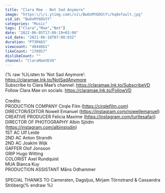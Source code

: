 ```yaml
---
title: "Clara Mae - Not Sad Anymore"
image: "https:\/\/i.ytimg.com\/vi\/BwOxMY6DGtY\/hqdefault.jpg"
vid_id: "BwOxMY6DGtY"
categories: "Music"
tags: ["Clara","Mae","Not"]
date: "2022-06-05T17:09:19+03:00"
vid_date: "2021-06-18T07:00:03Z"
duration: "PT3M46S"
viewcount: "4044662"
likeCount: "170957"
dislikeCount: ""
channel: "ClaraMaeVEVO"
---
```

{% raw %}Listen to ’Not Sad Anymore’: <a rel="nofollow" target="blank" href="https://claramae.lnk.to/NotSadAnymore">https://claramae.lnk.to/NotSadAnymore</a><br />Subscribe to Clara Mae’s channel: <a rel="nofollow" target="blank" href="https://claramae.lnk.to/SubscribeVD">https://claramae.lnk.to/SubscribeVD</a><br />Follow Clara Mae on socials: <a rel="nofollow" target="blank" href="https://claramae.lnk.to/FollowVD">https://claramae.lnk.to/FollowVD</a><br /><br />Credits:<br />PRODUCTION COMPANY Cirqle Film (<a rel="nofollow" target="blank" href="https://cirqlefilm.com)">https://cirqlefilm.com)</a><br />DIRECTOR/EDITOR Nowell Emanuel (<a rel="nofollow" target="blank" href="https://instagram.com/nowellemanuel)">https://instagram.com/nowellemanuel)</a><br />CREATIVE PRODUCER Felicia Maxime (<a rel="nofollow" target="blank" href="https://instagram.com/turtlesafari)">https://instagram.com/turtlesafari)</a><br />DIRECTOR OF PHOTOGRAPHY Albin Sjödin (<a rel="nofollow" target="blank" href="https://instagram.com/albinsjodin)">https://instagram.com/albinsjodin)</a><br />1ST AC Ulf Leide<br />2ND AC Anton Strandh<br />2ND AC Joakim Wijk <br />GAFFER Olof Jonsson<br />GRIP Hugo Witting <br />COLORIST Axel Rundquist<br />MUA Bianca Kuy <br />PRODUCTION ASSISTANT Måns Odhammer<br /> <br />SPECIAL THANKS TO Cameraten, Dagsljus, Mirjam Törnstrand &amp; Cassandra Ströberg{% endraw %}
